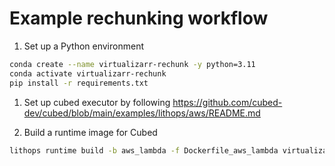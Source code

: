 # Example rechunking workflow

1. Set up a Python environment
```bash
conda create --name virtualizarr-rechunk -y python=3.11
conda activate virtualizarr-rechunk
pip install -r requirements.txt
```

1. Set up cubed executor by following https://github.com/cubed-dev/cubed/blob/main/examples/lithops/aws/README.md

1. Build a runtime image for Cubed
```bash
lithops runtime build -b aws_lambda -f Dockerfile_aws_lambda virtualizarr-runtime
```

